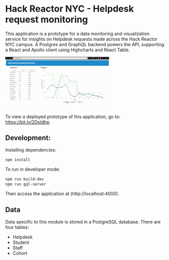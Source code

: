 # Hack Reactor NYC - Helpdesk request monitoring
This application is a prototype for a data monitoring and visualization service for insights on Helpdesk requests made across the Hack Reactor NYC campus. A Postgres and GraphQL backend powers the API, supporting a React and Apollo client using Highcharts and React Table.

<img src="https://github.com/kapolyak/HRNYC-helpdesk-monitoring/blob/master/HRNYCapp-Demo.gif" width="65%" height="65%">

To view a deployed prototype of this application, go to: https://bit.ly/2Dpldhp

## Development:

Installing dependencies: 

```
npm install
```

To run in developer mode: 

```
npm run build-dev
npm run gql-server
```

Then access the application at (http://localhost:4000).

## Data
Data specific to this module is stored in a PostgreSQL database. There are four tables:

- Helpdesk
- Student
- Staff
- Cohort
